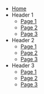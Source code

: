 * [Home](/)
* Header 1
  * [Page 1](./guides/1.md "1")
  * [Page 2](./guides/2.md "2")
  * [Page 3](./guides/3.md "3")
* Header 2
  * [Page 1](./guides/1.md "1")
  * [Page 2](./guides/2.md "2")
  * [Page 3](./guides/3.md "3")
* Header 3
  * [Page 1](./guides/1.md "1")
  * [Page 2](./guides/2.md "2")
  * [Page 3](./guides/3.md "3")